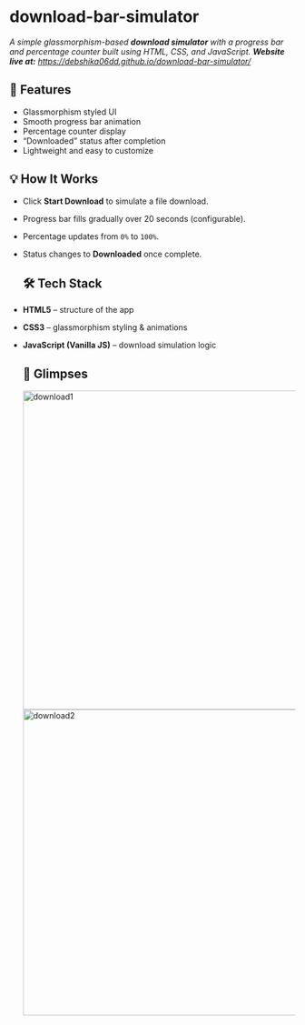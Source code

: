 # download-bar-simulator
*A simple glassmorphism-based **download simulator** with a progress bar and percentage counter built using HTML, CSS, and JavaScript.*
***Website live at:*** *https://debshika06dd.github.io/download-bar-simulator/*

## 🚀 Features
- Glassmorphism styled UI  
- Smooth progress bar animation  
- Percentage counter display  
- “Downloaded” status after completion  
- Lightweight and easy to customize

## 💡 How It Works
- Click **Start Download** to simulate a file download.  
- Progress bar fills gradually over 20 seconds (configurable).  
- Percentage updates from `0%` to `100%`.  
- Status changes to **Downloaded** once complete.

  ## 🛠️ Tech Stack
- **HTML5** – structure of the app  
- **CSS3** – glassmorphism styling & animations  
- **JavaScript (Vanilla JS)** – download simulation logic  

  ## 📸 Glimpses
  <img width="1366" height="561" alt="download1" src="https://github.com/user-attachments/assets/4f4113c8-f37b-4639-8156-84c6909baa5f" />
  <img width="1327" height="538" alt="download2" src="https://github.com/user-attachments/assets/778ba18e-6bf3-470f-bf49-1b38784eb18f" />

